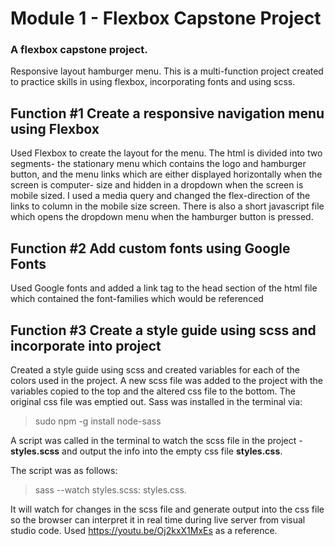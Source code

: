 # Module 1 - Flexbox Capstone Project
### A flexbox capstone project. 
Responsive layout hamburger menu.
This is a multi-function project created to practice skills in using flexbox, incorporating fonts and using scss.
## Function #1  Create a responsive navigation menu using Flexbox
Used Flexbox to create the layout for the menu.  The html is divided into two segments- the stationary menu which contains the logo and hamburger button, and the menu links which are either displayed horizontally when the screen is computer- size and hidden in a dropdown when the screen is mobile sized.  I used a media query and changed the flex-direction of the links to column in the mobile size screen. There is also a short javascript file which opens the dropdown menu when the hamburger button is pressed.
## Function #2  Add custom fonts using Google Fonts
Used Google fonts and added a link tag to the head section of the html file which contained the font-families which would be referenced
## Function #3  Create a style guide using scss and incorporate into project
Created a style guide using scss and created variables for each of the colors used in the project.  A new scss file was added to the project with the variables copied to the top and the altered css file to the bottom.  The original css file was emptied out.  Sass was installed in the terminal via: 

> sudo npm -g install node-sass

A script was called in the terminal to watch the scss file in the project - **styles.scss** and output the info into the empty css file **styles.css**.  

The script was as follows: 
>  sass --watch styles.scss: styles.css.

It will watch for changes in the scss file and generate output into the css file so the browser can interpret it in real time during live server from visual studio code. Used https://youtu.be/Oj2kxX1MxEs as a reference.
